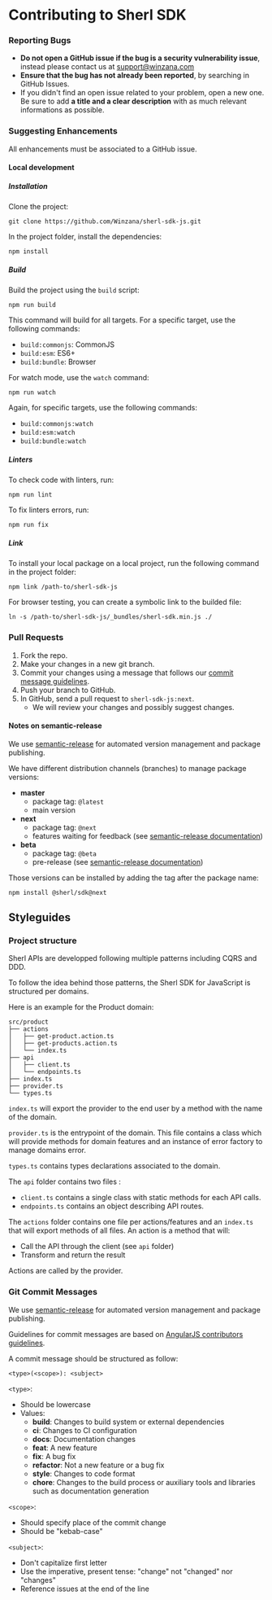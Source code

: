 # Contributing to Sherl SDK

### Reporting Bugs

- **Do not open a GitHub issue if the bug is a security vulnerability issue**, instead please contact us at support@winzana.com
- **Ensure that the bug has not already been reported**, by searching in GitHub Issues.
- If you didn't find an open issue related to your problem, open a new one. Be sure to add **a title and a clear description** with as much relevant informations as possible.

### Suggesting Enhancements

All enhancements must be associated to a GitHub issue.

#### Local development

##### Installation

Clone the project:

```
git clone https://github.com/Winzana/sherl-sdk-js.git
```

In the project folder, install the dependencies:

```
npm install
```

##### Build

Build the project using the `build` script:

```
npm run build
```

This command will build for all targets. For a specific target, use the following commands:

- `build:commonjs`: CommonJS
- `build:esm`: ES6+
- `build:bundle`: Browser

For watch mode, use the `watch` command:

```
npm run watch
```

Again, for specific targets, use the following commands:

- `build:commonjs:watch`
- `build:esm:watch`
- `build:bundle:watch`

##### Linters

To check code with linters, run:

```
npm run lint
```

To fix linters errors, run:

```
npm run fix
```

##### Link

To install your local package on a local project, run the following command in the project folder:

```
npm link /path-to/sherl-sdk-js
```

For browser testing, you can create a symbolic link to the builded file:

```
ln -s /path-to/sherl-sdk-js/_bundles/sherl-sdk.min.js ./
```

### Pull Requests

1. Fork the repo.
2. Make your changes in a new git branch.
3. Commit your changes using a message that follows our [commit message guidelines](CONTRIBUTING.md#git-commit-messages).
4. Push your branch to GitHub.
5. In GitHub, send a pull request to `sherl-sdk-js:next`.
   - We will review your changes and possibly suggest changes.

#### Notes on semantic-release

We use [semantic-release](https://github.com/semantic-release/semantic-release) for automated version management and package publishing.

We have different distribution channels (branches) to manage package versions:

- **master**
  - package tag: `@latest`
  - main version
- **next**
  - package tag: `@next`
  - features waiting for feedback (see [semantic-release documentation](https://github.com/semantic-release/semantic-release/blob/master/docs/recipes/distribution-channels.md#publishing-on-distribution-channels))
- **beta**
  - package tag: `@beta`
  - pre-release (see [semantic-release documentation](https://github.com/semantic-release/semantic-release/blob/master/docs/recipes/pre-releases.md))

Those versions can be installed by adding the tag after the package name:

```
npm install @sherl/sdk@next
```

## Styleguides

### Project structure

Sherl APIs are developped following multiple patterns including CQRS and DDD.

To follow the idea behind those patterns, the Sherl SDK for JavaScript is structured per domains.

Here is an example for the Product domain:

```
src/product
├── actions
│   ├── get-product.action.ts
│   ├── get-products.action.ts
│   └── index.ts
├── api
│   ├── client.ts
│   └── endpoints.ts
├── index.ts
├── provider.ts
└── types.ts
```

`index.ts` will export the provider to the end user by a method with the name of the domain.

`provider.ts` is the entrypoint of the domain. This file contains a class which will provide methods for domain features and an instance of error factory to manage domains error.

`types.ts` contains types declarations associated to the domain.

The `api` folder contains two files :

- `client.ts` contains a single class with static methods for each API calls.
- `endpoints.ts` contains an object describing API routes.

The `actions` folder contains one file per actions/features and an `index.ts` that will export methods of all files. An action is a method that will:

- Call the API through the client (see `api` folder)
- Transform and return the result

Actions are called by the provider.

### Git Commit Messages

We use [semantic-release](https://github.com/semantic-release/semantic-release) for automated version management and package publishing.

Guidelines for commit messages are based on [AngularJS contributors guidelines](https://github.com/angular/angular.js/blob/master/DEVELOPERS.md#-git-commit-guidelines).

A commit message should be structured as follow:

```
<type>(<scope>): <subject>
```

`<type>`:

- Should be lowercase
- Values:
  - **build**: Changes to build system or external dependencies
  - **ci**: Changes to CI configuration
  - **docs**: Documentation changes
  - **feat**: A new feature
  - **fix**: A bug fix
  - **refactor**: Not a new feature or a bug fix
  - **style**: Changes to code format
  - **chore**: Changes to the build process or auxiliary tools and libraries such as documentation generation

`<scope>`:

- Should specify place of the commit change
- Should be "kebab-case"

`<subject>`:

- Don't capitalize first letter
- Use the imperative, present tense: "change" not "changed" nor "changes"
- Reference issues at the end of the line

